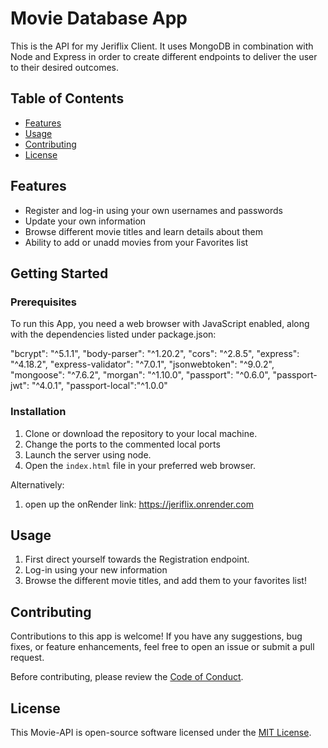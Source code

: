 # Movie Database App

This is the API for my Jeriflix Client. It uses MongoDB in combination with Node and Express in order to create different endpoints to deliver the user to their desired outcomes.

## Table of Contents

- [Features](#features)
- [Usage](#usage)
- [Contributing](#contributing)
- [License](#license)


## Features

- Register and log-in using your own usernames and passwords
- Update your own information
- Browse different movie titles and learn details about them
- Ability to add or unadd movies from your Favorites list

## Getting Started

### Prerequisites

To run this App, you need a web browser with JavaScript enabled, along with the dependencies listed under package.json: 

"bcrypt": "^5.1.1",
"body-parser": "^1.20.2",
"cors": "^2.8.5",
"express": "^4.18.2",
"express-validator": "^7.0.1",
"jsonwebtoken": "^9.0.2",
"mongoose": "^7.6.2",
"morgan": "^1.10.0",
"passport": "^0.6.0",
"passport-jwt": "^4.0.1",
"passport-local":"^1.0.0"

### Installation

1. Clone or download the repository to your local machine.
2. Change the ports to the commented local ports
3. Launch the server using node.
4. Open the `index.html` file in your preferred web browser.

Alternatively:
1. open up the onRender link: https://jeriflix.onrender.com

## Usage

1. First direct yourself towards the Registration endpoint.
2. Log-in using your new information
3. Browse the different movie titles, and add them to your favorites list!

## Contributing

Contributions to this app is welcome! If you have any suggestions, bug fixes, or feature enhancements, feel free to open an issue or submit a pull request.

Before contributing, please review the [Code of Conduct](CODE_OF_CONDUCT.md).

## License

This Movie-API is open-source software licensed under the [MIT License](LICENSE).
